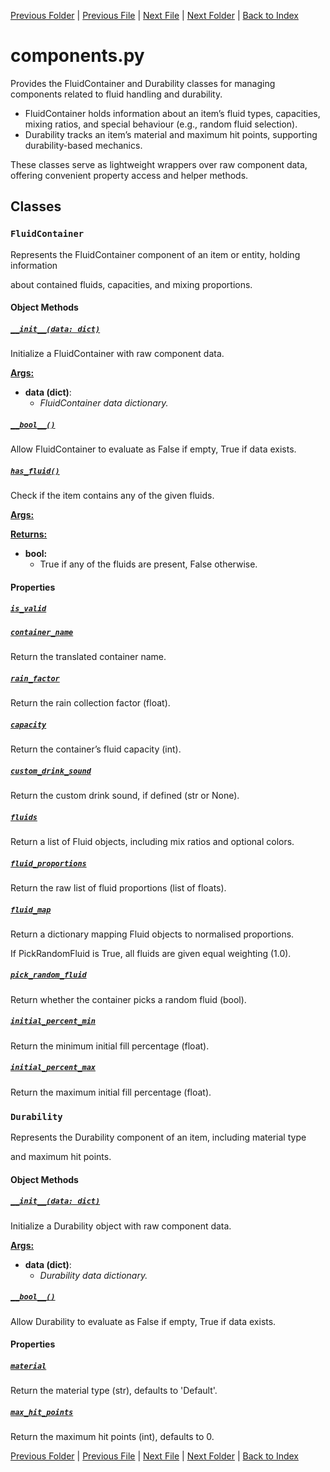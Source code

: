 [Previous Folder](../lists/attachment_list.md) | [Previous File](clothing_item.md) | [Next File](craft_recipe.md) | [Next Folder](../parser/distribution_container_parser.md) | [Back to Index](../../index.md)

# components.py

Provides the FluidContainer and Durability classes for managing components 
related to fluid handling and durability.

- FluidContainer holds information about an item’s fluid types, capacities, 
  mixing ratios, and special behaviour (e.g., random fluid selection).
- Durability tracks an item’s material and maximum hit points, supporting 
  durability-based mechanics.

These classes serve as lightweight wrappers over raw component data, offering 
convenient property access and helper methods.

## Classes

### `FluidContainer`

Represents the FluidContainer component of an item or entity, holding information 

about contained fluids, capacities, and mixing proportions.

#### Object Methods
##### [`__init__(data: dict)`](https://github.com/Vaileasys/pz-wiki_parser/blob/main/scripts/objects/components.py#L22)

Initialize a FluidContainer with raw component data.


<ins>**Args:**</ins>
  - **data (dict)**:
      - _FluidContainer data dictionary._

##### [`__bool__()`](https://github.com/Vaileasys/pz-wiki_parser/blob/main/scripts/objects/components.py#L31)

Allow FluidContainer to evaluate as False if empty, True if data exists.

##### [`has_fluid()`](https://github.com/Vaileasys/pz-wiki_parser/blob/main/scripts/objects/components.py#L35)

Check if the item contains any of the given fluids.


<ins>**Args:**</ins>

<ins>**Returns:**</ins>
  - **bool:**
      - True if any of the fluids are present, False otherwise.

#### Properties
##### [`is_valid`](https://github.com/Vaileasys/pz-wiki_parser/blob/main/scripts/objects/components.py#L70)
##### [`container_name`](https://github.com/Vaileasys/pz-wiki_parser/blob/main/scripts/objects/components.py#L74)

Return the translated container name.

##### [`rain_factor`](https://github.com/Vaileasys/pz-wiki_parser/blob/main/scripts/objects/components.py#L81)

Return the rain collection factor (float).

##### [`capacity`](https://github.com/Vaileasys/pz-wiki_parser/blob/main/scripts/objects/components.py#L86)

Return the container’s fluid capacity (int).

##### [`custom_drink_sound`](https://github.com/Vaileasys/pz-wiki_parser/blob/main/scripts/objects/components.py#L91)

Return the custom drink sound, if defined (str or None).

##### [`fluids`](https://github.com/Vaileasys/pz-wiki_parser/blob/main/scripts/objects/components.py#L96)

Return a list of Fluid objects, including mix ratios and optional colors.

##### [`fluid_proportions`](https://github.com/Vaileasys/pz-wiki_parser/blob/main/scripts/objects/components.py#L128)

Return the raw list of fluid proportions (list of floats).

##### [`fluid_map`](https://github.com/Vaileasys/pz-wiki_parser/blob/main/scripts/objects/components.py#L142)

Return a dictionary mapping Fluid objects to normalised proportions.

If PickRandomFluid is True, all fluids are given equal weighting (1.0).

##### [`pick_random_fluid`](https://github.com/Vaileasys/pz-wiki_parser/blob/main/scripts/objects/components.py#L165)

Return whether the container picks a random fluid (bool).

##### [`initial_percent_min`](https://github.com/Vaileasys/pz-wiki_parser/blob/main/scripts/objects/components.py#L170)

Return the minimum initial fill percentage (float).

##### [`initial_percent_max`](https://github.com/Vaileasys/pz-wiki_parser/blob/main/scripts/objects/components.py#L175)

Return the maximum initial fill percentage (float).


### `Durability`

Represents the Durability component of an item, including material type 

and maximum hit points.

#### Object Methods
##### [`__init__(data: dict)`](https://github.com/Vaileasys/pz-wiki_parser/blob/main/scripts/objects/components.py#L185)

Initialize a Durability object with raw component data.


<ins>**Args:**</ins>
  - **data (dict)**:
      - _Durability data dictionary._

##### [`__bool__()`](https://github.com/Vaileasys/pz-wiki_parser/blob/main/scripts/objects/components.py#L194)

Allow Durability to evaluate as False if empty, True if data exists.

#### Properties
##### [`material`](https://github.com/Vaileasys/pz-wiki_parser/blob/main/scripts/objects/components.py#L199)

Return the material type (str), defaults to 'Default'.

##### [`max_hit_points`](https://github.com/Vaileasys/pz-wiki_parser/blob/main/scripts/objects/components.py#L204)

Return the maximum hit points (int), defaults to 0.



[Previous Folder](../lists/attachment_list.md) | [Previous File](clothing_item.md) | [Next File](craft_recipe.md) | [Next Folder](../parser/distribution_container_parser.md) | [Back to Index](../../index.md)
